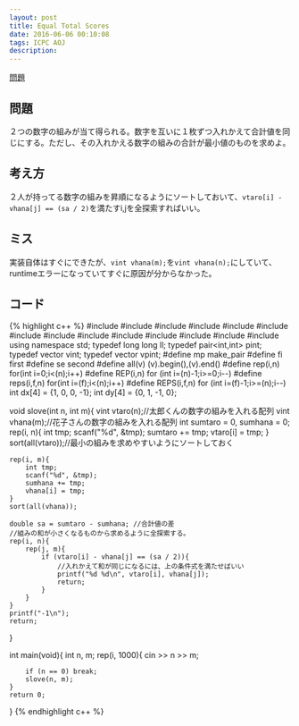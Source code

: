 ```yaml
---
layout: post
title: Equal Total Scores
date: 2016-06-06 00:10:08
tags: ICPC AOJ
description: 
---
```


[問題](http://judge.u-aizu.ac.jp/onlinejudge/description.jsp?id=1153)

## 問題
２つの数字の組みが当て得られる。数字を互いに１枚ずつ入れかえて合計値を同じにする。ただし、その入れかえる数字の組みの合計が最小値のものを求めよ。

## 考え方
２人が持ってる数字の組みを昇順になるようにソートしておいて、`vtaro[i] - vhana[j] == (sa / 2)`を満たすi,jを全探索すればいい。

## ミス
実装自体はすぐにできたが、`vint vhana(m);`を`vint vhana(n);`にしていて、runtimeエラーになっていてすぐに原因が分からなかった。

## コード

{% highlight c++ %}
#include <iostream>
#include <string>
#include <algorithm>
#include <functional>
#include <vector>
#include <stack>
#include <queue>
#include <set>
#include <bitset>
#include <map>
#include <cstdio>
#include <cstdlib>
#include <cstring>
#include <cmath>
using namespace std;
typedef long long ll;
typedef pair<int,int> pint;
typedef vector<int> vint;
typedef vector<pint> vpint;
#define mp make_pair
#define fi first
#define se second
#define all(v) (v).begin(),(v).end()
#define rep(i,n) for(int i=0;i<(n);i++)
#define REP(i,n) for (int i=(n)-1;i>=0;i--)
#define reps(i,f,n) for(int i=(f);i<(n);i++)
#define REPS(i,f,n) for (int i=(f)-1;i>=(n);i--)
int dx[4] = {1, 0, 0, -1};
int dy[4] = {0, 1, -1, 0};

void slove(int n, int m){
	vint vtaro(n);//太郎くんの数字の組みを入れる配列
	vint vhana(m);//花子さんの数字の組みを入れる配列
	int sumtaro = 0, sumhana = 0;
	rep(i, n){
		int tmp;
		scanf("%d", &tmp);
		sumtaro += tmp;
		vtaro[i] = tmp;
	}
	sort(all(vtaro));//最小の組みを求めやすいようにソートしておく

	rep(i, m){
		int tmp;
		scanf("%d", &tmp);
		sumhana += tmp;
		vhana[i] = tmp;
	}
	sort(all(vhana));

	double sa = sumtaro - sumhana; //合計値の差
	//組みの和が小さくなるものから求めるように全探索する。
	rep(i, n){
		rep(j, m){
			if (vtaro[i] - vhana[j] == (sa / 2)){
				//入れかえて和が同じになるには、上の条件式を満たせばいい
				printf("%d %d\n", vtaro[i], vhana[j]);
				return;
			}
		}
	}
	printf("-1\n");
	return;
}

int main(void){
	int n, m;
	rep(i, 1000){
		cin >> n >> m;

		if (n == 0) break;
		slove(n, m);
	}
	return 0;
}
{% endhighlight c++ %}